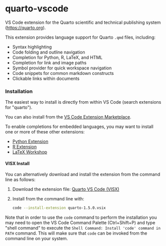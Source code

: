 # quarto-vscode

VS Code extension for the Quarto scientific and technical publishing system (https://quarto.org).

This extension provides language support for Quarto `.qmd` files, including:

- Syntax highlighting
- Code folding and outline navigation
- Completion for Python, R, LaTeX, and HTML
- Completion for link and image paths
- Symbol provider for quick workspace navigation
- Code snippets for common markdown constructs
- Clickable links within documents

### Installation

The easiest way to install is directly from within VS Code (search extensions for "quarto").

You can also install from the [VS Code Extension Marketplace](https://marketplace.visualstudio.com/items?itemName=quarto.quarto).

To enable completions for embedded languages, you may want to install one or more of these other extensions:

- [Python Extension](https://marketplace.visualstudio.com/items?itemName=ms-python.python)
- [R Extension](https://marketplace.visualstudio.com/items?itemName=Ikuyadeu.r)
- [LaTeX Workshop](https://marketplace.visualstudio.com/items?itemName=James-Yu.latex-workshop)

#### VISX Install

You can alternatively download and install the extension from the command line as follows:

1. Download the extension file: [Quarto VS Code (VISX)](https://github.com/quarto-dev/quarto-vscode/raw/main/dist/quarto-1.5.0.vsix)

2. Install from the command line with:

   ```bash
   code --install-extension quarto-1.5.0.vsix
   ```

Note that in order to use the `code` command to perform the installation you may need to open the VS Code
Command Palette (Ctrl+Shift+P) and type "shell command" to execute the `Shell Command: Install 'code' command in PATH` command.
This will make sure that `code` can be invoked from the command line on your system.
